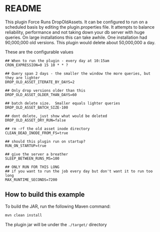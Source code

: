 # README

This plugin Force Runs DropOldAssets.  It can be configured to run on a scheduled basis by editing the plugin.properties file.  It attempts to balance reliability, performance and not taking down your db server with huge queries. On large installations this can take awhile.  One installation had 90,000,000 old versions.  This plugin would delete about 50,000,000 a day.   

These are the configurable values
```
## When to run the plugin - every day at 10:15am
CRON_EXPRESSION=0 15 10 * * ?

## Query span 2 days - the smaller the window the more queries, but they are lighter
DROP_OLD_ASSET_ITERATE_BY_DAYS=2

## Only drop versions older than this
DROP_OLD_ASSET_OLDER_THAN_DAYS=60

## batch delete size.  Smaller equals lighter queries
DROP_OLD_ASSET_BATCH_SIZE-100

## dont delete, just show what would be deleted
DROP_OLD_ASSET_DRY_RUN=false

## rm -rf the old asset inode directory
CLEAN_DEAD_INODE_FROM_FS=true

## should this plugin run on startup?
RUN_ON_STARTUP=true

## give the server a breather
SLEEP_BETWEEN_RUNS_MS=100

## ONLY RUN FOR THIS LONG
## if you want to run the job every day but don't want it to run too long 
MAX_RUNTIME_SECONDS=7200

```








## How to build this example

To build the JAR, run the following Maven command: 
```sh
mvn clean install
```
The plugin jar will be under the `./target/` directory

